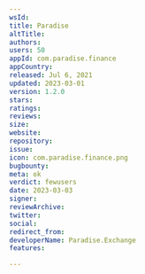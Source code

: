 ```yaml
---
wsId: 
title: Paradise
altTitle: 
authors: 
users: 50
appId: com.paradise.finance
appCountry: 
released: Jul 6, 2021
updated: 2023-03-01
version: 1.2.0
stars: 
ratings: 
reviews: 
size: 
website: 
repository: 
issue: 
icon: com.paradise.finance.png
bugbounty: 
meta: ok
verdict: fewusers
date: 2023-03-03
signer: 
reviewArchive: 
twitter: 
social: 
redirect_from: 
developerName: Paradise.Exchange
features: 

---
```


